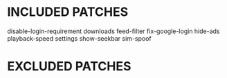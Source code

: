 # INCLUDED PATCHES
disable-login-requirement
downloads
feed-filter
fix-google-login
hide-ads
playback-speed
settings
show-seekbar
sim-spoof
# EXCLUDED PATCHES
